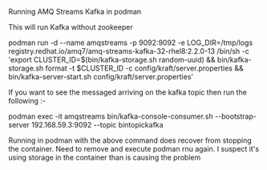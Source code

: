 Running AMQ Streams Kafka in podman

This will run Kafka without zookeeper

podman run -d --name amqstreams -p 9092:9092 -e LOG_DIR=/tmp/logs  registry.redhat.io/amq7/amq-streams-kafka-32-rhel8:2.2.0-13 /bin/sh -c 'export CLUSTER_ID=$(bin/kafka-storage.sh random-uuid) && bin/kafka-storage.sh format -t $CLUSTER_ID -c config/kraft/server.properties && bin/kafka-server-start.sh config/kraft/server.properties'


If you want to see the messaged arriving on the kafka topic then run the following :-

podman exec -it amqstreams bin/kafka-console-consumer.sh --bootstrap-server 192.168.59.3:9092 --topic bintopickafka


Running in podman with the above command does recover from stopping the container. Need to remove and execute podman rnu again. I suspect it's using storage in the container than is causing the problem 